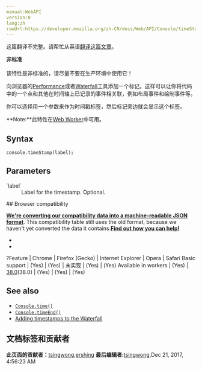 ```yaml
---
manual:WebAPI
version:0
lang:zh
rawUrl:https://developer.mozilla.org/zh-CN/docs/Web/API/Console/timeStamp
---
```




这篇翻译不完整。请帮忙从英语[翻译这篇文章](%23934 "")。






**非标准**<br></br>该特性是非标准的，请尽量不要在生产环境中使用它！





向浏览器的[Performance](%23935 "")或者[Waterfall](%5004 "")工具添加一个标记。这样可以让你将代码中的一个点和其他在时间轴上已记录的事件相关联，例如布局事件和绘制事件等。



你可以选择用一个参数来作为时间戳标签，然后标记旁边就会显示这个标签。

**Note:**此特性在[Web Worker](%5173 "")中可用。

## Syntax<a name="Syntax"></a>

```
console.timeStamp(label);

```

## Parameters<a name="Parameters"></a>
<dl><dt id=''>`label`</dt><dd>Label for the timestamp. Optional.</dd></dl>
## Browser compatibility<a name="Browser_compatibility"></a>


**[We&#39;re converting our compatibility data into a machine-readable JSON format](%3344 "")**. This compatibility table still uses the old format, because we haven&#39;t yet converted the data it contains.**[Find out how you can help!](%3392 "")**


* 
* 
?Feature | Chrome | Firefox (Gecko) | Internet Explorer | Opera | Safari 
Basic support | (Yes) | (Yes) | 未实现 | (Yes) | (Yes) 
Available in workers | (Yes) | [38.0](%12723 "Released on 2015-05-19.")(38.0) | (Yes) | (Yes) | (Yes) 




## See also<a name="See_also"></a>

* [`Console.time()`](%5000 "你可以启动一个计时器（timer）来跟踪某一个操作的占用时长。每一个计时器必须拥有唯一的名字，页面中最多能同时运行10,000个计时器。当以此计时器名字为参数调用 console.timeEnd() 时，浏览器将以毫秒为单位，输出对应计时器所经过的时间.")
* [`Console.timeEnd()`](%5001 "停止一个通过 console.time() 启动的计时器")
* [Adding timestamps to the Waterfall](%23936 "")



## 文档标签和贡献者
**此页面的贡献者：**[tsingwong](%15534 ""),[ershing](%23937 "")
**最后编辑者:**[tsingwong](%15534 ""),<time>Dec 21, 2017, 4:56:23 AM</time>


